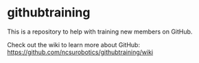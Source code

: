 # githubtraining
This is a repository to help with training new members on GitHub.

Check out the wiki to learn more about GitHub: https://github.com/ncsurobotics/githubtraining/wiki
